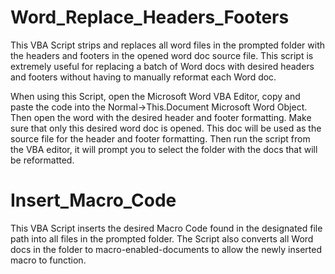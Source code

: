# Word_Replace_Headers_Footers
This VBA Script strips and replaces all word files in the prompted folder with the headers and footers in the opened word doc source file.
This script is extremely useful for replacing a batch of Word docs with desired headers and footers without having to manually reformat each Word doc.

When using this Script, open the Microsoft Word VBA Editor, copy and paste the code into the Normal->This.Document Microsoft Word Object. Then open the word with the desired header and footer formatting. Make sure that only this desired word doc is opened. This doc will be used as the source file for the header and footer formatting. Then run the script from the VBA editor, it will prompt you to select the folder with the docs that will be reformatted.


# Insert_Macro_Code
This VBA Script inserts the desired Macro Code found in the designated file path into all files in the prompted folder. The Script also converts all Word docs in the folder to macro-enabled-documents to allow the newly inserted macro to function.
